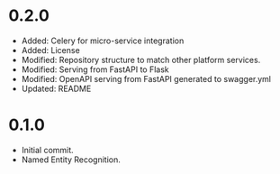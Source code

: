 # 0.2.0
- Added: Celery for micro-service integration
- Added: License
- Modified: Repository structure to match other platform services.
- Modified: Serving from FastAPI to Flask
- Modified: OpenAPI serving from FastAPI generated to swagger.yml 
- Updated: README

# 0.1.0
- Initial commit.
- Named Entity Recognition.